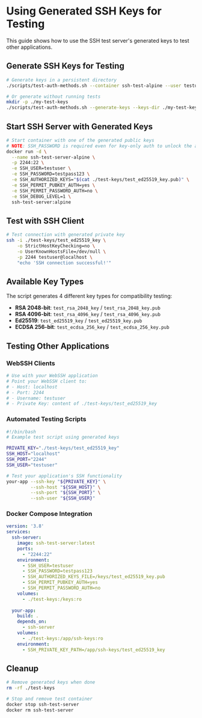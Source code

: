 # Using Generated SSH Keys for Testing

This guide shows how to use the SSH test server's generated keys to test other applications.

## Generate SSH Keys for Testing

```bash
# Generate keys in a persistent directory
./scripts/test-auth-methods.sh --container ssh-test-alpine --user testuser --generate-keys --keys-dir ./test-keys

# Or generate without running tests
mkdir -p ./my-test-keys
./scripts/test-auth-methods.sh --generate-keys --keys-dir ./my-test-keys --container dummy 2>/dev/null || true
```

## Start SSH Server with Generated Keys

```bash
# Start container with one of the generated public keys
# NOTE: SSH_PASSWORD is required even for key-only auth to unlock the account
docker run -d \
  --name ssh-test-server-alpine \
  -p 2244:22 \
  -e SSH_USER=testuser \
  -e SSH_PASSWORD=testpass123 \
  -e SSH_AUTHORIZED_KEYS="$(cat ./test-keys/test_ed25519_key.pub)" \
  -e SSH_PERMIT_PUBKEY_AUTH=yes \
  -e SSH_PERMIT_PASSWORD_AUTH=no \
  -e SSH_DEBUG_LEVEL=1 \
  ssh-test-server:alpine
```

## Test with SSH Client

```bash
# Test connection with generated private key
ssh -i ./test-keys/test_ed25519_key \
    -o StrictHostKeyChecking=no \
    -o UserKnownHostsFile=/dev/null \
    -p 2244 testuser@localhost \
    "echo 'SSH connection successful!'"
```

## Available Key Types

The script generates 4 different key types for compatibility testing:

- **RSA 2048-bit**: `test_rsa_2048_key` / `test_rsa_2048_key.pub`
- **RSA 4096-bit**: `test_rsa_4096_key` / `test_rsa_4096_key.pub` 
- **Ed25519**: `test_ed25519_key` / `test_ed25519_key.pub`
- **ECDSA 256-bit**: `test_ecdsa_256_key` / `test_ecdsa_256_key.pub`

## Testing Other Applications

### WebSSH Clients
```bash
# Use with your WebSSH application
# Point your WebSSH client to:
# - Host: localhost
# - Port: 2244
# - Username: testuser  
# - Private Key: content of ./test-keys/test_ed25519_key
```

### Automated Testing Scripts
```bash
#!/bin/bash
# Example test script using generated keys

PRIVATE_KEY="./test-keys/test_ed25519_key"
SSH_HOST="localhost"
SSH_PORT="2244"
SSH_USER="testuser"

# Test your application's SSH functionality
your-app --ssh-key "${PRIVATE_KEY}" \
         --ssh-host "${SSH_HOST}" \
         --ssh-port "${SSH_PORT}" \
         --ssh-user "${SSH_USER}"
```

### Docker Compose Integration
```yaml
version: '3.8'
services:
  ssh-server:
    image: ssh-test-server:latest
    ports:
      - "2244:22"
    environment:
      - SSH_USER=testuser
      - SSH_PASSWORD=testpass123
      - SSH_AUTHORIZED_KEYS_FILE=/keys/test_ed25519_key.pub
      - SSH_PERMIT_PUBKEY_AUTH=yes
      - SSH_PERMIT_PASSWORD_AUTH=no
    volumes:
      - ./test-keys:/keys:ro
      
  your-app:
    build: .
    depends_on:
      - ssh-server
    volumes:
      - ./test-keys:/app/ssh-keys:ro
    environment:
      - SSH_PRIVATE_KEY_PATH=/app/ssh-keys/test_ed25519_key
```

## Cleanup

```bash
# Remove generated keys when done
rm -rf ./test-keys

# Stop and remove test container
docker stop ssh-test-server
docker rm ssh-test-server
```